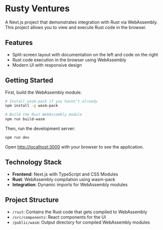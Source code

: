# Rusty Ventures

A Next.js project that demonstrates integration with Rust via WebAssembly. This project allows you to view and execute Rust code in the browser.

## Features

- Split-screen layout with documentation on the left and code on the right
- Rust code execution in the browser using WebAssembly
- Modern UI with responsive design

## Getting Started

First, build the WebAssembly module:

```bash
# Install wasm-pack if you haven't already
npm install -g wasm-pack

# Build the Rust WebAssembly module
npm run build-wasm
```

Then, run the development server:

```bash
npm run dev
```

Open [http://localhost:3000](http://localhost:3000) with your browser to see the application.

## Technology Stack

- **Frontend**: Next.js with TypeScript and CSS Modules
- **Rust**: WebAssembly compilation using wasm-pack
- **Integration**: Dynamic imports for WebAssembly modules

## Project Structure

- `/rust`: Contains the Rust code that gets compiled to WebAssembly
- `/src/components`: React components for the UI
- `/public/wasm`: Output directory for compiled WebAssembly modules
